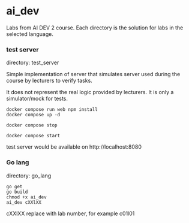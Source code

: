 # ai_dev
Labs from AI DEV 2 course. Each directory is the solution for labs in the selected language.

### test server
directory: test_server

Simple implementation of server that simulates server used during the course by lecturers to verify tasks.

It does not represent the real logic provided by lecturers. It is only a simulator/mock for tests.
```
docker compose run web npm install
docker compose up -d

docker compose stop

docker compose start
```

test server would be available on http://localhost:8080
### Go lang
directory: go_lang
```
go get
go build
chmod +x ai_dev
ai_dev cXXlXX
```
cXXlXX replace with lab number, for example c01l01
